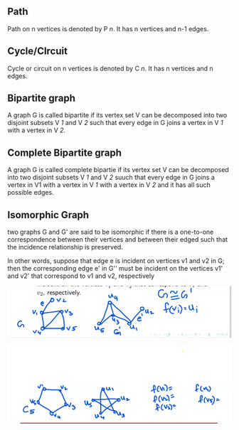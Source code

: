 ## Path

Path on n vertices is denoted by P _n_. It has n vertices and n-1 edges.

## Cycle/CIrcuit

Cycle or circuit on n vertices is denoted by C _n_. It has n vertices and n edges.
 
## Bipartite graph

A graph G is called bipartite  if its vertex set V can be decomposed into two disjoint subsets V _1_ and V _2_ such that every edge in G joins a vertex in V _1_ with a vertex in V _2_.

## Complete Bipartite graph

A graph G is called complete bipartie if its vertex set V can be decomposed into two disjoint subsets V _1_ and V _2_ suuch that every edge in G joins a vertex in V1 with a vertex in V _1_ with a vertex in V _2_ and it has all such possible edges.    

## Isomorphic Graph

two graphs G and G' are said to be isomorphic if there is a one-to-one correspondence between their vertices and between their edged such that the incidence relationship is preserved.

In other words, suppose that edge e is incident on vertices v1 and v2 in G; then the corresponding edge e' in G'' must be incident on the vertices v1' and v2' that correspond to v1 and v2, respectively

![isograph](./img/isograph.png)

![isograph2](./img/isograph2.png)


